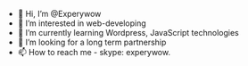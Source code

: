 - 👋 Hi, I’m @Experywow
- 👀 I’m interested in web-developing
- 🌱 I’m currently learning Wordpress, JavaScript technologies
- 💞️ I’m looking for a long term partnership
- 📫 How to reach me - skype: experywow.

<!---
Experywow/Experywow is a ✨ special ✨ repository because its `README.md` (this file) appears on your GitHub profile.
You can click the Preview link to take a look at your changes.
--->

